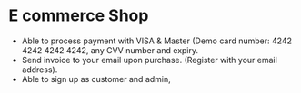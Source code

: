 

# E commerce Shop
* Able to process payment with VISA & Master (Demo card number: 4242 4242 4242 4242, any CVV number and expiry.
* Send invoice to your email upon purchase. (Register with your email address).
* Able to sign up as customer and admin,





